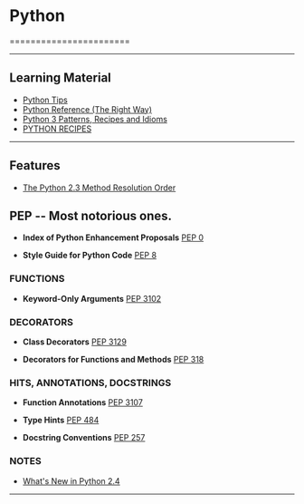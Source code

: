 # Python
=======================


-----------------------------------------------------------------------------------------------------

## Learning Material

- [Python Tips](https://book.pythontips.com/en/latest/index.html)
- [Python Reference (The Right Way)](https://python-reference.readthedocs.io/en/latest/index.html)
- [Python 3 Patterns, Recipes and Idioms](https://python-3-patterns-idioms-test.readthedocs.io/en/latest/index.html)
- [PYTHON RECIPES](https://code.activestate.com/recipes/langs/python/)

-----------------------------------------------------------------------------------------------------

## Features

- [The Python 2.3 Method Resolution Order](https://www.python.org/download/releases/2.3/mro/)

## PEP -- Most notorious ones.

- **Index of Python Enhancement Proposals** [PEP 0](https://www.python.org/dev/peps/)

- **Style Guide for Python Code** [PEP 8](https://www.python.org/dev/peps/pep-0008/)


### FUNCTIONS

- **Keyword-Only Arguments** [PEP 3102](https://www.python.org/dev/peps/pep-3102/)

### DECORATORS

- **Class Decorators** [PEP 3129](https://www.python.org/dev/peps/pep-3129/)

- **Decorators for Functions and Methods** [PEP 318](https://www.python.org/dev/peps/pep-0318/)


### HITS, ANNOTATIONS, DOCSTRINGS

- **Function Annotations** [PEP 3107](https://www.python.org/dev/peps/pep-3107/)

- **Type Hints** [PEP 484](https://www.python.org/dev/peps/pep-0484/)

- **Docstring Conventions** [PEP 257](https://www.python.org/dev/peps/pep-0257/)



### NOTES

- [What's New in Python 2.4](https://docs.python.org/2.4/whatsnew/contents.html)

-----------------------------------------------------------------------------------------------------